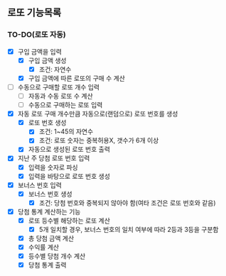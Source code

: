 ## 로또 기능목록

### TO-DO(로또 자동)
- [X] 구입 금액을 입력  
    - [X] 구입 금액 생성  
        - [X] 조건: 자연수  
    - [X] 구입 금액에 따른 로또의 구매 수 계산
- [ ] 수동으로 구매할 로또 개수 입력
    - [ ] 자동과 수동 로또 수 계산
    - [ ] 수동으로 구매하는 로또 입력
- [X] 자동 로또 구매 개수만큼 자동으로(랜덤으로) 로또 번호를 생성  
    - [X] 로또 번호 생성  
        - [X] 조건: 1~45의 자연수  
        - [X] 조건: 로또 숫자는 중복허용X, 갯수가 6개 이상  
    - [X] 자동으로 생성된 로또 번호 출력   
- [X] 지난 주 당첨 로또 번호 입력   
    - [X] 입력을 숫자로 파싱
    - [X] 입력을 바탕으로 로또 번호 생성   
- [X] 보너스 번호 입력   
    - [X] 보너스 번호 생성  
        - [X] 조건: 당첨 번호와 중복되지 않아야 함(여타 조건은 로또 번호와 같음)  
- [X] 당첨 통계 계산하는 기능  
    - [X] 로또 등수별 해당하는 로또 계산  
        - [X] 5개 일치할 경우, 보너스 번호의 일치 여부에 따라 2등과 3등을 구분함  
    - [X] 총 당첨 금액 계산  
    - [X] 수익률 계산   
    - [X] 등수별 당첨 개수 계산
    - [X] 당첨 통계 출력   